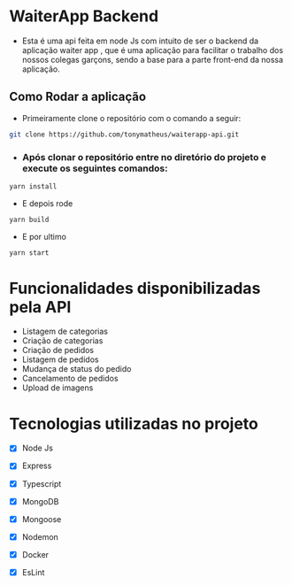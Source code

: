 # WaiterApp Backend
- Esta é uma api feita em node Js com intuito de ser o  backend da aplicação waiter app , que é uma aplicação para facilitar o trabalho dos nossos colegas garçons, sendo a base para a parte front-end da nossa aplicação.

## Como Rodar a aplicação
- Primeiramente clone o repositório com o comando a seguir:

```bash
git clone https://github.com/tonymatheus/waiterapp-api.git
```

- ### Após clonar o repositório entre no diretório do projeto e execute os seguintes comandos:
```bash
yarn install
```
- E depois rode

```bash
yarn build
```

- E por ultimo

```bash
yarn start
```



# Funcionalidades disponibilizadas pela API

- Listagem de categorias
- Criação de categorias
- Criação de pedidos
- Listagem de pedidos
- Mudança de status do pedido
- Cancelamento de pedidos
- Upload de imagens

# Tecnologias utilizadas no projeto
- [x] Node Js
- [x] Express
- [x] Typescript
- [x] MongoDB
- [x] Mongoose
- [x] Nodemon
- [x] Docker
- [x] EsLint

